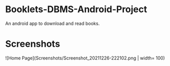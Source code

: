 # Booklets-DBMS-Android-Project
An android app to download and read books.





# Screenshots
![Home Page](Screenshots/Screenshot_20211226-222102.png | width= 100)


